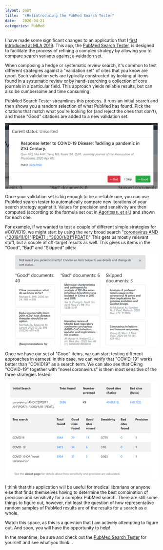 ```yaml
---
layout: post
title:  "(Re)introducing the PubMed Search Tester"
date:   2020-04-21
categories: PubMed
---
```


I have made some significant changes to an application that I [first introduced at MLA 2019](http://hdl.handle.net/10724/38721). This app, the [PubMed Search Tester](https://esperr.github.io/pubmed-search-tester/), is designed to facilitate the process of refining a complex strategy by allowing you to compare search variants against a vaidation set.

When composing a hedge or systematic review search, it's common to test different strategies against a "validation set" of cites that you know are good. Such validation sets are typically constructed by looking at items found in a systematic review or by hand-searching a collection of core journals in a particular field. This approach yields reliable results, but can also be cumbersome and time consuming.

PubMed Search Tester streamlines this process. It runs an initial search and then shows you a random selection of what PubMed has found. Pick the citations that match what you're looking for (and reject the ones that don't), and those "Good" citations are added to a new validation set.

<img src="/assets/corona-select.png" width="500">

Once your validation set is big enough to be a reliable one, you can use PubMed search tester to automatically compare new iterations of your search strategy against it. Values for precision and sensitivity are then computed (according to the formula set out in [Agoritsas, et al.](https://www.ncbi.nlm.nih.gov/pmc/articles/PMC3414859/)) and shown for each one.

For example, if we wanted to test a couple of different simple strategies for #COVID19, we might start by using the very broad search "[coronavirus AND ("2019/11/01"[PDAT] : "3000/1/01"[PDAT])](https://pubmed.ncbi.nlm.nih.gov/?term=coronavirus+AND+%28%222019%2F11%2F01%22%5BPDAT%5D+%3A+%223000%2F1%2F01%22%5BPDAT%5D%29)" This gets us mostly relevant stuff, but a couple of off-target results as well. This gives us items in the "Good", "Bad" and "Skipped" piles:

<img src="/assets/corona-good-bad.png" width="700">

Once we have our set of "Good" items, we can start testing different approaches in earnest. In this case, we can verify that "COVID-19" works better than "COVID19" as a search term. We can also see that ORing "COVID-19" together with "novel coronavirus" is them most sensitive of the three strategies tested:

<img src="/assets/corona-different-strategies.png" width="700">

I think that this application will be useful for medical librarians or anyone else that finds themselves having to determine the best combination of precision and sensitivity for a complex PubMed search. There are still some things to figure out, however, not least the question of how representative random samples of PubMed results are of the results for a search as a whole.

Watch this space, as this is a question that I am actively attempting to figure out. And soon, you will have the opportunity to help!

In the meantime, be sure and check out the [PubMed Search Tester](https://esperr.github.io/pubmed-search-tester/) for yourself and see what you think...

